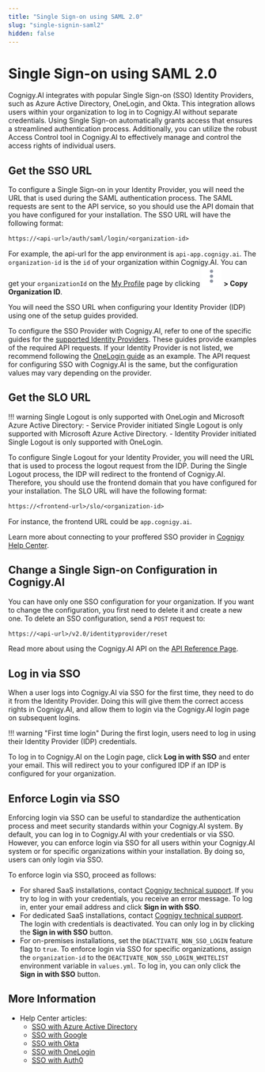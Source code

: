 ```yaml
---
title: "Single Sign-on using SAML 2.0" 
slug: "single-signin-saml2" 
hidden: false 
---
```


# Single Sign-on using SAML 2.0

Cognigy.AI integrates with popular Single Sign-on (SSO) Identity Providers, such as Azure Active Directory, OneLogin, and Okta. This integration allows users within your organization to log in to Cognigy.AI without separate credentials. Using Single Sign-on automatically grants access that ensures a streamlined authentication process. Additionally, you can utilize the robust Access Control tool in Cognigy.AI to effectively manage and control the access rights of individual users.

## Get the SSO URL

To configure a Single Sign-on in your Identity Provider, you will need the URL that is used during the SAML authentication process. The SAML requests are sent to the API service, so you should use the API domain that you have configured for your installation. The SSO URL will have the following format:

```txt
https://<api-url>/auth/saml/login/<organization-id>
``` 

For example, the api-url for the app environment is `api-app.cognigy.ai`. The `organization-id` is the `id` of your organization within Cognigy.AI. You can get your `organizationId` on the [My Profile](../test/interaction-panel/profile.md) page by clicking ![vertical-ellipsis](../../_assets/icons/vertical-ellipsis.svg) **> Copy Organization ID**.

You will need the SSO URL when configuring your Identity Provider (IDP) using one of the setup guides provided.

To configure the SSO Provider with Cognigy.AI, refer to one of the specific guides for the [supported Identity Providers](#more-information). These guides provide examples of the required API requests. If your Identity Provider is not listed, we recommend following the [OneLogin guide](https://support.cognigy.com/hc/en-us/articles/360016310699-OneLogin#introduction-0-0) as an example. The API request for configuring SSO with Cognigy.AI is the same, but the configuration values may vary depending on the provider.

## Get the SLO URL


!!! warning
    Single Logout is only supported with OneLogin and Microsoft Azure Active Directory:
        - Service Provider initiated Single Logout is only supported with Microsoft Azure Active Directory.
        - Identity Provider initiated Single Logout is only supported with OneLogin.

To configure Single Logout for your Identity Provider, you will need the URL that is used to process the logout request from the IDP. During the Single Logout process, the IDP will redirect to the frontend of Cognigy.AI. Therefore, you should use the frontend domain that you have configured for your installation. The SLO URL will have the following format:

```txt
https://<frontend-url>/slo/<organization-id>
``` 

For instance, the frontend URL could be `app.cognigy.ai`.

Learn more about connecting to your proffered SSO provider in [Cognigy Help Center](https://support.cognigy.com/hc/en-us/sections/360004563679-Single-Sign-on).

## Change a Single Sign-on Configuration in Cognigy.AI

You can have only one SSO configuration for your organization. If you want to change the configuration, you first need to delete it and create a new one. To delete an SSO configuration, send a `POST` request to:

```txt
https://<api-url>/v2.0/identityprovider/reset
``` 

Read more about using the Cognigy.AI API on the [API Reference Page](https://api-trial.cognigy.ai/openapi#post-/v2.0/identityprovider/reset).

## Log in via SSO

When a user logs into Cognigy.AI via SSO for the first time, they need to do it from the Identity Provider. Doing this will give them the correct access rights in Cognigy.AI, and allow them to login via the Cognigy.AI login page on subsequent logins.

!!! warning "First time login"
    During the first login, users need to log in using their Identity Provider (IDP) credentials.

To log in to Cognigy.AI on the Login page, click **Log in with SSO** and enter your email. This will redirect you to your configured IDP if an IDP is configured for your organization.

## Enforce Login via SSO

Enforcing login via SSO can be useful to standardize the authentication process and meet security standards within your Cognigy.AI system. By default, you can log in to Cognigy.AI with your credentials or via SSO. However, you can enforce login via SSO for all users within your Cognigy.AI system or for specific organizations within your installation. By doing so, users can only login via SSO.

To enforce login via SSO, proceed as follows:

  - For shared SaaS installations, contact [Cognigy technical support](../../help/get-help.md). If you try to log in with your credentials, you receive an error message. To log in, enter your email address and click **Sign in with SSO**.
  - For dedicated SaaS installations, contact [Cognigy technical support](../../help/get-help.md). The login with credentials is deactivated. You can only log in by clicking the **Sign in with SSO** button.
  - For on-premises installations, set the `DEACTIVATE_NON_SSO_LOGIN` feature flag to `true`. To enforce login via SSO for specific organizations, assign the `organization-id` to the `DEACTIVATE_NON_SSO_LOGIN_WHITELIST` environment variable in `values.yml`. To log in, you can only click the **Sign in with SSO** button.

## More Information

- Help Center articles:
    - [SSO with Azure Active Directory](https://support.cognigy.com/hc/en-us/articles/360016310859-Azure-Active-Directory)
    - [SSO with Google](https://support.cognigy.com/hc/en-us/articles/360016274780-Google)
    - [SSO with Okta](https://support.cognigy.com/hc/en-us/articles/360016311079-Okta)
    - [SSO with OneLogin](https://support.cognigy.com/hc/en-us/articles/360016310699-OneLogin)
    - [SSO with Auth0](https://support.cognigy.com/hc/en-us/articles/360018693139)

